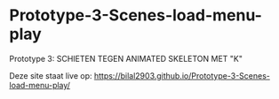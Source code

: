 # Prototype-3-Scenes-load-menu-play

Prototype 3: SCHIETEN TEGEN ANIMATED SKELETON MET "K" 

Deze site staat live op: https://bilal2903.github.io/Prototype-3-Scenes-load-menu-play/
